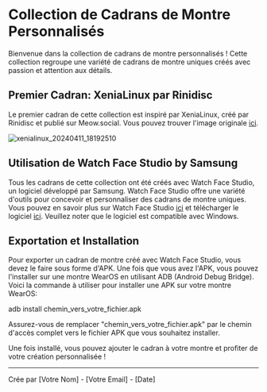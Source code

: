 # Collection de Cadrans de Montre Personnalisés

Bienvenue dans la collection de cadrans de montre personnalisés ! Cette collection regroupe une variété de cadrans de montre uniques créés avec passion et attention aux détails.

## Premier Cadran: XeniaLinux par Rinidisc

Le premier cadran de cette collection est inspiré par XeniaLinux, créé par Rinidisc et publié sur Meow.social. Vous pouvez trouver l'image originale [ici](https://meow.social/@rinidisc/109713069555919700).


![xenialinux_20240411_18192510](https://github.com/Neocraft1293/WatchFaces/assets/109356478/9f3c25a5-dd69-4b85-bec9-758326e1f1fe)

## Utilisation de Watch Face Studio by Samsung

Tous les cadrans de cette collection ont été créés avec Watch Face Studio, un logiciel développé par Samsung. Watch Face Studio offre une variété d'outils pour concevoir et personnaliser des cadrans de montre uniques. Vous pouvez en savoir plus sur Watch Face Studio [ici](https://developer.samsung.com/watch-face-studio/overview.html) et télécharger le logiciel [ici](https://developer.samsung.com/watch-face-studio/download.html). Veuillez noter que le logiciel est compatible avec Windows.

## Exportation et Installation

Pour exporter un cadran de montre créé avec Watch Face Studio, vous devez le faire sous forme d'APK. Une fois que vous avez l'APK, vous pouvez l'installer sur une montre WearOS en utilisant ADB (Android Debug Bridge). Voici la commande à utiliser pour installer une APK sur votre montre WearOS:

adb install chemin_vers_votre_fichier.apk


Assurez-vous de remplacer "chemin_vers_votre_fichier.apk" par le chemin d'accès complet vers le fichier APK que vous souhaitez installer.

Une fois installé, vous pouvez ajouter le cadran à votre montre et profiter de votre création personnalisée !

---
Crée par [Votre Nom] - [Votre Email] - [Date]



